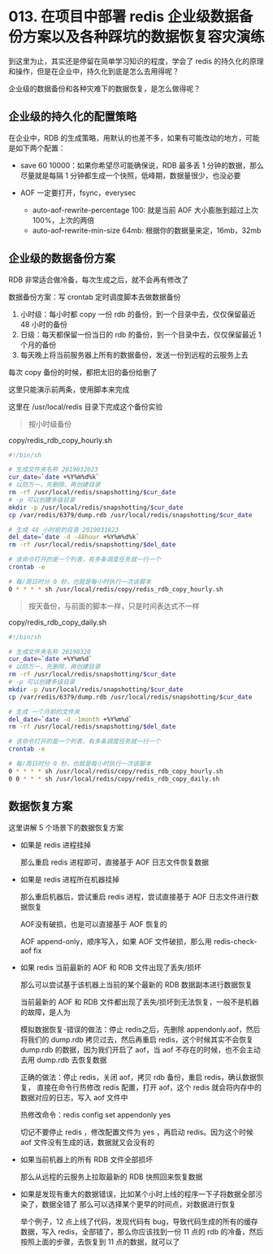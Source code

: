 # 013. 在项目中部署 redis 企业级数据备份方案以及各种踩坑的数据恢复容灾演练


到这里为止，其实还是停留在简单学习知识的程度，学会了 redis 的持久化的原理和操作，但是在企业中，持久化到底是怎么去用得呢？

企业级的数据备份和各种灾难下的数据恢复，是怎么做得呢？

## 企业级的持久化的配置策略
在企业中，RDB 的生成策略，用默认的也差不多，如果有可能改动的地方，可能是如下两个配置：

- save 60 10000：如果你希望尽可能确保说，RDB 最多丢 1 分钟的数据，那么尽量就是每隔 1 分钟都生成一个快照，低峰期，数据量很少，也没必要

- AOF 一定要打开，fsync，everysec

    - auto-aof-rewrite-percentage 100: 就是当前 AOF 大小膨胀到超过上次 100%，上次的两倍
    - auto-aof-rewrite-min-size 64mb: 根据你的数据量来定，16mb，32mb

## 企业级的数据备份方案
RDB 非常适合做冷备，每次生成之后，就不会再有修改了

数据备份方案：写 crontab 定时调度脚本去做数据备份

1. 小时级：每小时都 copy 一份 rdb 的备份，到一个目录中去，仅仅保留最近 48 小时的备份
2. 日级：每天都保留一份当日的 rdb 的备份，到一个目录中去，仅仅保留最近 1 个月的备份
3. 每天晚上将当前服务器上所有的数据备份，发送一份到远程的云服务上去

每次 copy 备份的时候，都把太旧的备份给删了

这里只能演示前两条，使用脚本来完成

这里在 /usr/local/redis 目录下完成这个备份实验

> 按小时级备份

copy/redis_rdb_copy_hourly.sh
```bash
#!/bin/sh

# 生成文件夹名称 2019032023
cur_date=`date +%Y%m%d%k`
# 以防万一，先删除，再创建目录
rm -rf /usr/local/redis/snapshotting/$cur_date
# -p 可以创建多级目录
mkdir -p /usr/local/redis/snapshotting/$cur_date
cp /var/redis/6379/dump.rdb /usr/local/redis/snapshotting/$cur_date

# 生成 48 小时前的目录 2019031823
del_date=`date -d -48hour +%Y%m%d%k`
rm -rf /usr/local/redis/snapshotting/$del_date
```

```bash
# 该命令打开的是一个列表，有多条调度任务就一行一个
crontab -e

# 每/周日时分 0 秒，也就是每小时执行一次该脚本
0 * * * * sh /usr/local/redis/copy/redis_rdb_copy_hourly.sh
```

> 按天备份，与前面的脚本一样，只是时间表达式不一样

copy/redis_rdb_copy_daily.sh
```bash
#!/bin/sh

# 生成文件夹名称 20190320
cur_date=`date +%Y%m%d`
# 以防万一，先删除，再创建目录
rm -rf /usr/local/redis/snapshotting/$cur_date
# -p 可以创建多级目录
mkdir -p /usr/local/redis/snapshotting/$cur_date
cp /var/redis/6379/dump.rdb /usr/local/redis/snapshotting/$cur_date

# 生成 一个月前的文件夹
del_date=`date -d -1month +%Y%m%d`
rm -rf /usr/local/redis/snapshotting/$del_date
```

```bash
# 该命令打开的是一个列表，有多条调度任务就一行一个
crontab -e

# 每/周日时分 0 秒，也就是每小时执行一次该脚本
0 * * * * sh /usr/local/redis/copy/redis_rdb_copy_hourly.sh
0 0 * * * sh /usr/local/redis/copy/redis_rdb_copy_daily.sh
```

## 数据恢复方案
这里讲解 5 个场景下的数据恢复方案

- 如果是 redis 进程挂掉

    那么重启 redis 进程即可，直接基于 AOF 日志文件恢复数据
- 如果是 redis 进程所在机器挂掉

    那么重启机器后，尝试重启 redis 进程，尝试直接基于 AOF 日志文件进行数据恢复

    AOF没有破损，也是可以直接基于 AOF 恢复的

    AOF append-only，顺序写入，如果 AOF 文件破损，那么用 redis-check-aof fix
- 如果 redis 当前最新的 AOF 和 RDB 文件出现了丢失/损坏

    那么可以尝试基于该机器上当前的某个最新的 RDB 数据副本进行数据恢复

    当前最新的 AOF 和 RDB 文件都出现了丢失/损坏到无法恢复，一般不是机器的故障，是人为

    模拟数据恢复-错误的做法：停止 redis之后，先删除 appendonly.aof，然后将我们的 dump.rdb 拷贝过去，然后再重启 redis，这个时候其实不会恢复 dump.rdb 的数据，因为我们开启了 aof，当 aof 不存在的时候，也不会主动去用 dump.rdb 去恢复数据

    正确的做法：停止 redis，关闭 aof，拷贝 rdb 备份，重启 redis，确认数据恢复，
    直接在命令行热修改 redis 配置，打开 aof，这个 redis 就会将内存中的数据对应的日志，写入 aof 文件中

    热修改命令：redis config set appendonly yes

    切记不要停止 redis ，修改配置文件为 yes ，再启动 redis。因为这个时候 aof 文件没有生成的话，数据就又会没有的
- 如果当前机器上的所有 RDB 文件全部损坏

    那么从远程的云服务上拉取最新的 RDB 快照回来恢复数据
- 如果是发现有重大的数据错误，比如某个小时上线的程序一下子将数据全部污染了，数据全错了
    那么可以选择某个更早的时间点，对数据进行恢复

    举个例子，12 点上线了代码，发现代码有 bug，导致代码生成的所有的缓存数据，写入 redis，全部错了，那么你应该找到一份 11 点的 rdb 的冷备，然后按照上面的步骤，去恢复到 11 点的数据，就可以了
